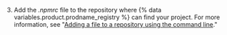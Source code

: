 3. Add the *.npmrc* file to the repository where {% data variables.product.prodname_registry %} can find your project. For more information, see "[Adding a file to a repository using the command line](/github/managing-files-in-a-repository/adding-a-file-to-a-repository-using-the-command-line)."

